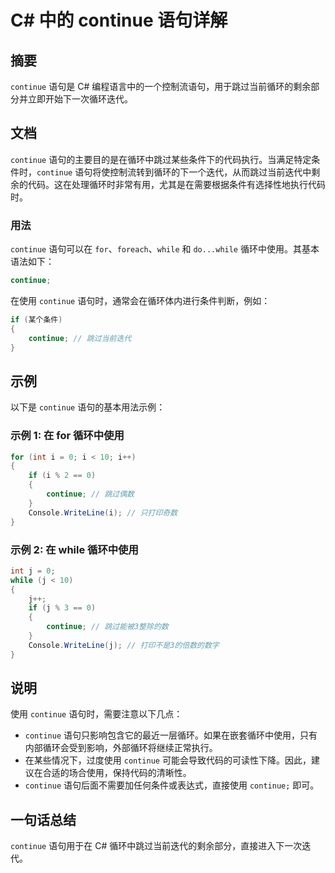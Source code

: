 <!--
Meta Description: # C# 中的 continue 语句详解 ## 摘要 `continue` 语句是 C# 编程语言中的一个控制流语句，用于跳过当前循环的剩余部分并立即开始下一次循环迭代。 ## 文档 `continue` 语句的主要目的是在循环中跳过某些条件下的代码执行。当满足特定条件时，`continue` 语...
Meta Keywords: continue, while, csharp, 循环中使用, 语句时
-->

# C# 中的 continue 语句详解

## 摘要
`continue` 语句是 C# 编程语言中的一个控制流语句，用于跳过当前循环的剩余部分并立即开始下一次循环迭代。

## 文档
`continue` 语句的主要目的是在循环中跳过某些条件下的代码执行。当满足特定条件时，`continue` 语句将使控制流转到循环的下一个迭代，从而跳过当前迭代中剩余的代码。这在处理循环时非常有用，尤其是在需要根据条件有选择性地执行代码时。

### 用法
`continue` 语句可以在 `for`、`foreach`、`while` 和 `do...while` 循环中使用。其基本语法如下：

```csharp
continue;
```

在使用 `continue` 语句时，通常会在循环体内进行条件判断，例如：

```csharp
if (某个条件)
{
    continue; // 跳过当前迭代
}
```

## 示例
以下是 `continue` 语句的基本用法示例：

### 示例 1: 在 for 循环中使用
```csharp
for (int i = 0; i < 10; i++)
{
    if (i % 2 == 0)
    {
        continue; // 跳过偶数
    }
    Console.WriteLine(i); // 只打印奇数
}
```

### 示例 2: 在 while 循环中使用
```csharp
int j = 0;
while (j < 10)
{
    j++;
    if (j % 3 == 0)
    {
        continue; // 跳过能被3整除的数
    }
    Console.WriteLine(j); // 打印不是3的倍数的数字
}
```

## 说明
使用 `continue` 语句时，需要注意以下几点：

- `continue` 语句只影响包含它的最近一层循环。如果在嵌套循环中使用，只有内部循环会受到影响，外部循环将继续正常执行。
- 在某些情况下，过度使用 `continue` 可能会导致代码的可读性下降。因此，建议在合适的场合使用，保持代码的清晰性。
- `continue` 语句后面不需要加任何条件或表达式，直接使用 `continue;` 即可。

## 一句话总结
`continue` 语句用于在 C# 循环中跳过当前迭代的剩余部分，直接进入下一次迭代。